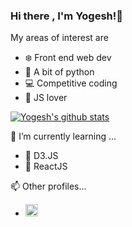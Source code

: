 ### Hi there , I'm Yogesh!👋

My areas of interest are

* :snowflake: Front end web dev
* :snake: A bit of python
* :computer: Competitive coding
* :scroll: JS lover

[![Yogesh's github stats](https://github-readme-stats.vercel.app/api?username=thakur-yogesh&show_icons=true)](https://github.com/thakur-yogesh/github-readme-stats)

🌱 I’m currently learning ...

* :dart: D3.JS
* :dart: ReactJS


📫 Other profiles...

* <a href="https://www.hackerrank.com/yt11111999" target="_blank"><img src="https://icon2.cleanpng.com/20180421/rte/kisspng-hackerrank-computer-programming-programmer-logo-in-hacker-logo-5adb399c435878.9361126515243165722759.jpg" height="20" width="20"></img></a>

 

<!--
**thakur-yogesh/thakur-yogesh** is a ✨ _special_ ✨ repository because its `README.md` (this file) appears on your GitHub profile.

Here are some ideas to get you started:

- 🔭 I’m currently working on ...
- 🌱 I’m currently learning ...
- 👯 I’m looking to collaborate on ...
- 🤔 I’m looking for help with ...
- 💬 Ask me about ...
- 📫 How to reach me: ...
- 😄 Pronouns: ...
- ⚡ Fun fact: ...
-->
